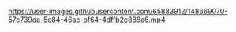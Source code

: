 

https://user-images.githubusercontent.com/65883912/148669070-57c739da-5c84-46ac-bf64-4dffb2e888a6.mp4


